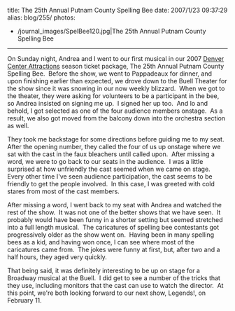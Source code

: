 title: The 25th Annual Putnam County Spelling Bee
date: 2007/1/23 09:37:29
alias: blog/255/
photos:
- /journal_images/SpelBee120.jpg|The 25th Annual Putnam County Spelling Bee
---
On Sunday night, Andrea and I went to our first musical in our 2007 [Denver Center Attractions](http://www.denvercenter.org) season ticket package, The 25th Annual Putnam County Spelling Bee.  Before the show, we went to Pappadeaux for dinner, and upon finishing earlier than expected, we drove down to the Buell Theater for the show since it was snowing in our now weekly blizzard.  When we got to the theater, they were asking for volunteers to be a participant in the bee, so Andrea insisted on signing me up.  I signed her up too.  And lo and behold, I got selected as one of the four audience members onstage.  As a result, we also got moved from the balcony down into the orchestra section as well. 

They took me backstage for some directions before guiding me to my seat.  After the opening number, they called the four of us up onstage where we sat with the cast in the faux bleachers until called upon.  After missing a word, we were to go back to our seats in the audience.  I was a little surprised at how unfriendly the cast seemed when we came on stage.  Every other time I've seen audience participation, the cast seems to be friendly to get the people involved.  In this case, I was greeted with cold stares from most of the cast members.

After missing a word, I went back to my seat with Andrea and watched the rest of the show.  It was not one of the better shows that we have seen.  It probably would have been funny in a shorter setting but seemed stretched into a full length musical.  The caricatures of spelling bee contestants got progressively older as the show went on.  Having been in many spelling bees as a kid, and having won once, I can see where most of the caricatures came from.  The jokes were funny at first, but, after two and a half hours, they aged very quickly.

That being said, it was definitely interesting to be up on stage for a Broadway musical at the Buell.  I did get to see a number of the tricks that they use, including monitors that the cast can use to watch the director.  At this point, we're both looking forward to our next show, Legends!, on February 11.